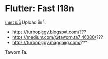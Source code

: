 # Flutter: Fast I18n

[บทความนี้](./change_theme.md) Upload ขึ้นที่:
- https://turbopiggy.blogspot.com/???
- https://medium.com/@taworn.ta7_46080/???
- https://turbopiggy.maggang.com/???

Taworn Ta.
